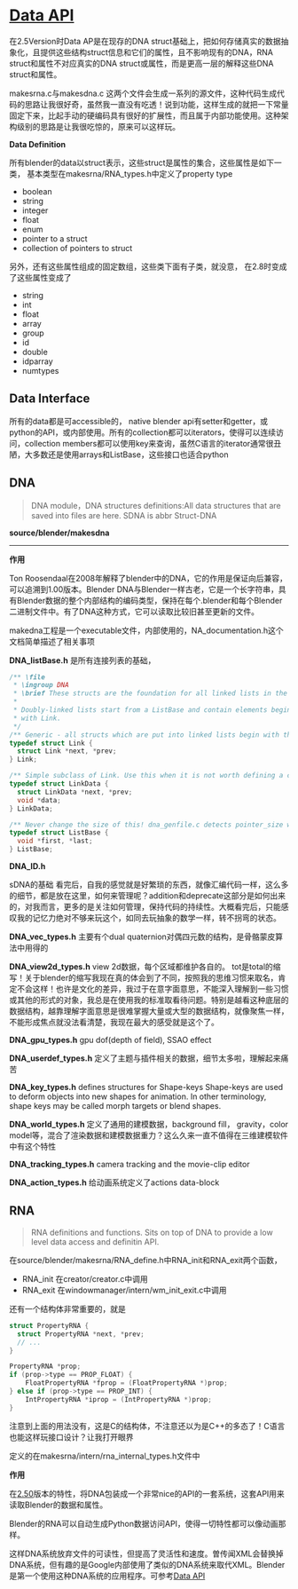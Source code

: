 # [Data API](https://archive.blender.org/wiki/index.php/Dev:2.5/Source/Architecture/DataAPI/)


在2.5Version时Data AP是在现存的DNA struct基础上，把如何存储真实的数据抽象化，且提供这些结构struct信息和它们的属性，且不影响现有的DNA，RNA struct和属性不对应真实的DNA struct或属性，而是更高一层的解释这些DNA struct和属性。

makesrna.c与makesdna.c 这两个文件会生成一系列的源文件，这种代码生成代码的思路让我很好奇，虽然我一直没有吃透！说到功能，这样生成的就把一下常量固定下来，比起手动的硬编码具有很好的扩展性，而且属于内部功能使用。这种架构级别的思路是让我很吃惊的，原来可以这样玩。

**Data Definition**

所有blender的data以struct表示，这些struct是属性的集合，这些属性是如下一类， 基本类型在makesrna/RNA_types.h中定义了property type

- boolean
- string
- integer 
- float 
- enum
- pointer to a struct 
- collection of pointers to struct 

另外，还有这些属性组成的固定数组，这些类下面有子类，就没意， 在2.8时变成了这些属性变成了 

- string
- int 
- float 
- array 
- group 
- id 
- double 
- idparray
- numtypes


## Data Interface

所有的data都是可accessible的， native blender api有setter和getter，或python的API，或内部使用。所有的collection都可以iterators，使得可以连续访问，collection members都可以使用key来查询，虽然C语言的iterator通常很丑陋，大多数还是使用arrays和ListBase，这些接口也适合python

## DNA
> DNA module，DNA structures definitions:All data structures that are saved into files are here. SDNA is abbr Struct-DNA

**source/blender/makesdna**


***

**作用** 

Ton Roosendaal在2008年解释了blender中的DNA，它的作用是保证向后兼容，可以追溯到1.00版本。Blender DNA与Blender一样古老，它是一个长字符串，具有Blender数据的整个内部结构的编码类型，保持在每个.blender和每个Blender二进制文件中。有了DNA这种方式，它可以读取比较旧甚至更新的文件。 

makedna工程是一个executable文件，内部使用的，NA_documentation.h这个文档简单描述了相关事项

**DNA_listBase.h** 是所有连接列表的基础，

```C++
/** \file
 * \ingroup DNA
 * \brief These structs are the foundation for all linked lists in the library system.
 *
 * Doubly-linked lists start from a ListBase and contain elements beginning
 * with Link.
 */
/** Generic - all structs which are put into linked lists begin with this. */
typedef struct Link {
  struct Link *next, *prev;
} Link;

/** Simple subclass of Link. Use this when it is not worth defining a custom one. */
typedef struct LinkData {
  struct LinkData *next, *prev;
  void *data;
} LinkData;

/** Never change the size of this! dna_genfile.c detects pointer_size with it. */
typedef struct ListBase {
  void *first, *last;
} ListBase;
```

**DNA_ID.h** 

sDNA的基础
看完后，自我的感觉就是好繁琐的东西，就像汇编代码一样，这么多的细节，都是放在这里，如何来管理呢？addition和deprecate这部分是如何出来的，对我而言，更多的是关注如何管理，保持代码的持续性。大概看完后，只能感叹我的记忆力绝对不够来玩这个，如同去玩抽象的数学一样，转不拐弯的状态。

**DNA_vec_types.h** 主要有个dual quaternion对偶四元数的结构，是骨骼蒙皮算法中用得的

**DNA_view2d_types.h** view 2d数据，每个区域都维护各自的。
tot是total的缩写！关于blender的缩写我现在真的体会到了不同，按照我的思维习惯来取名，肯定不会这样！也许是文化的差异，我过于在意字面意思，不能深入理解到一些习惯或其他的形式的对象，我总是在使用我的标准取看待问题。特别是越看这种底层的数据结构，越靠理解字面意思是很难掌握大量或大型的数据结构，就像聚焦一样，不能形成焦点就没法看清楚，我现在最大的感受就是这个了。

**DNA_gpu_types.h** gpu dof(depth of field), SSAO effect


**DNA_userdef_types.h** 定义了主题与插件相关的数据，细节太多啦，理解起来痛苦

**DNA_key_types.h** defines structures for Shape-keys
Shape-keys are used to deform objects into new shapes for animation. In other terminology, shape keys may be called morph targets or blend shapes.

**DNA_world_types.h** 定义了通用的建模数据，background fill， gravity，color model等，混合了渲染数据和建模数据重力？这么久来一直不值得在三维建模软件中有这个特性

**DNA_tracking_types.h** camera tracking and the movie-clip editor

**DNA_action_types.h** 给动画系统定义了actions data-block


## RNA
> RNA definitions and functions. Sits on top of DNA to provide a low level data access and definitin API.

在source/blender/makesrna/RNA_define.h中RNA_init和RNA_exit两个函数，

- RNA_init 在creator/creator.c中调用
- RNA_exit 在windowmanager/intern/wm_init_exit.c中调用

还有一个结构体非常重要的，就是

```c
struct PropertyRNA {
  struct PropertyRNA *next, *prev;
  // ...
} 

PropertyRNA *prop;
if (prop->type == PROP_FLOAT) {
	FloatPropertyRNA *fprop = (FloatPropertyRNA *)prop;
} else if (prop->type == PROP_INT) {
	IntPropertyRNA *iprop = (IntPropertyRNA *)prop;
}
```

注意到上面的用法没有，这是C的结构体，不注意还以为是C++的多态了！C语言也能这样玩接口设计？让我打开眼界

定义的在makesrna/intern/rna_internal_types.h文件中


**作用** 

在[2.50](https://archive.blender.org/wiki/index.php/Dev:2.5/Source/Architecture/RNA/)版本的特性，将DNA包装成一个非常nice的API的一套系统，这套API用来读取Blender的数据和属性。

Blender的RNA可以自动生成Python数据访问API，使得一切特性都可以像动画那样。

这样DNA系统放弃文件的可读性，但提高了灵活性和速度。曽传闻XML会替换掉DNA系统，但有趣的是Google内部使用了类似的DNA系统来取代XML。Blender是第一个使用这种DNA系统的应用程序。可参考[Data API](<https://archive.blender.org/wiki/index.php/BlenderDev/Blender2.5/DataAPI/>)

